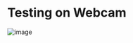 # Testing on Webcam

![image](https://github.com/Prathama-sanshi/Helmet-and-Vest-detection-using-Yolov8/assets/59955378/74331171-8d8e-452e-b038-ac1eb9c8f12f)
